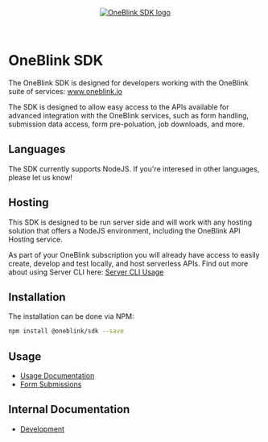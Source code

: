 <p align="center"><a href="https://oneblink.io" target="_blank" rel="noopener noreferrer"><img src="https://oneblink.io/images/OneBlinkSDK.png" alt="OneBlink SDK logo"></a></p>
<br/>

# OneBlink SDK

The OneBlink SDK is designed for developers working with the OneBlink suite of services: www.oneblink.io

The SDK is designed to allow easy access to the APIs available for advanced integration with the OneBlink services, such as form handling, submission data access, form pre-poluation, job downloads, and more.

## Languages

The SDK currently supports NodeJS. If you're interesed in other languages, please let us know!

## Hosting

This SDK is designed to be run server side and will work with any hosting solution that offers a NodeJS environment, including the OneBlink API Hosting service.

As part of your OneBlink subscription you will already have access to easily create, develop and test locally, and host serverless APIs. Find out more about using Server CLI here: [Server CLI Usage](https://github.com/blinkmobile/server-cli#usage)

## Installation

 The installation can be done via NPM:
```sh
npm install @oneblink/sdk --save
```

## Usage

-   [Usage Documentation](./docs/README.md)
-   [Form Submissions](./docs/form-submissions.md)

## Internal Documentation

-   [Development](./docs/development.md)
